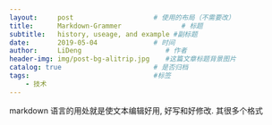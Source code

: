 ```yaml
---
layout:     post                    # 使用的布局（不需要改）
title:      Markdown-Grammer               # 标题 
subtitle:   history, useage, and example #副标题
date:       2019-05-04              # 时间
author:     LiDeng                     # 作者
header-img: img/post-bg-alitrip.jpg    #这篇文章标题背景图片
catalog: true                       # 是否归档
tags:                               #标签
    - 技术
---
```


markdown 语言的用处就是使文本编辑好用, 好写和好修改. 其很多个格式
